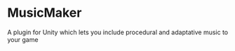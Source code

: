 # MusicMaker
A plugin for Unity which lets you include procedural and adaptative music to your game
